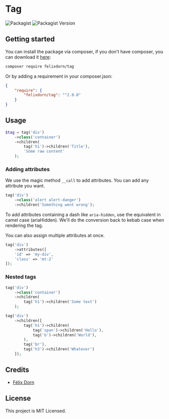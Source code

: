 # Tag
![Packagist](https://img.shields.io/packagist/l/felixdorn/tag)
![Packagist Version](https://img.shields.io/packagist/v/felixdorn/tag)

## Getting started
You can install the package via composer, if you don't have composer, you can download it [here](https://getcomposer.org/):

```bash
composer require felixdorn/tag
```
Or by adding a requirement in your composer.json:
```json
{
    "require": {
        "felixdorn/tag": "^2.0.0"
    }
}
```

## Usage
```php
$tag = tag('div')
    ->class('container')
    ->children(
        tag('h1')->children('Title'),
        'Some raw content'
    );
```

### Adding attributes
We use the magic method `__call` to add attributes. You can add any attribute you want.

```php
tag('div')
    ->class('alert alert-danger')
    ->children('Something went wrong');
```

To add attributes containing a dash like `aria-hidden`, use the equivalent in camel case (ariaHidden). We'll do the conversion back to kebab case when rendering the tag.

You can also assign multiple attributes at once.
```php
tag('div')
    ->attributes([
    'id' => 'my-div',
    'class' => 'mt-2'
]);
```

### Nested tags
```php
tag('div')
    ->class('container')
    ->children(
        tag('h1')->children('Some text')
    );

tag('div')
    ->children([
        tag('h1')->children(
            tag('span')->children('Hello'),
            tag('b')->children('World'),
        ),
        tag('br'),
        tag('h3')->children('Whatever')    
    ]);
```

## Credits
* [Félix Dorn](mailto:github@felixdorn.fr)

## License
This project is MIT Licensed.
